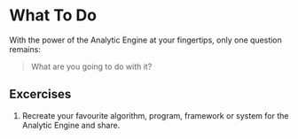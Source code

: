 What To Do
==========

With the power of the Analytic Engine at your fingertips, only one
question remains:

> What are you going to do with it?

Excercises
----------

1. Recreate your favourite algorithm, program, framework or system for
   the Analytic Engine and share.
